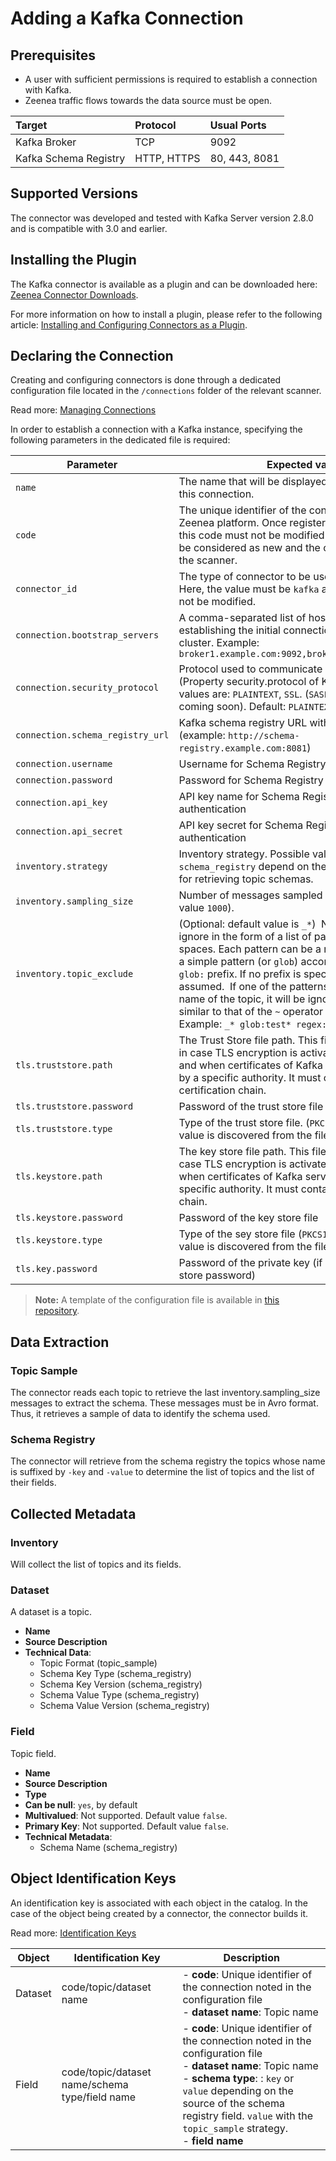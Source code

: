 # Adding a Kafka Connection

## Prerequisites

* A user with sufficient permissions is required to establish a connection with Kafka.
* Zeenea traffic flows towards the data source must be open. 

| Target | Protocol	| Usual Ports |
| :--- | :--- | :--- |
| Kafka Broker | TCP | 9092 |
| Kafka Schema Registry | HTTP, HTTPS | 80, 443, 8081 |

## Supported Versions

The connector was developed and tested with Kafka Server version 2.8.0 and is compatible with 3.0 and earlier.

## Installing the Plugin

The Kafka connector is available as a plugin and can be downloaded here: [Zeenea Connector Downloads](./zeenea-connectors-list.md).

For more information on how to install a plugin, please refer to the following article: [Installing and Configuring Connectors as a Plugin](./zeenea-connectors-install-as-plugin.md).

## Declaring the Connection
  
Creating and configuring connectors is done through a dedicated configuration file located in the `/connections` folder of the relevant scanner.
 
Read more: [Managing Connections](../Zeenea_Administration/zeenea-managing-connections.md)
 
In order to establish a connection with a Kafka instance, specifying the following parameters in the dedicated file is required:
 
| Parameter | Expected value |
|---|---|
| `name` | The name that will be displayed to catalog users for this connection. |
| `code` | The unique identifier of the connection on the Zeenea platform. Once registered on the platform, this code must not be modified or the connection will be considered as new and the old one removed from the scanner. |
| `connector_id` | The type of connector to be used for the connection. Here, the value must be `kafka` and this value must not be modified. |
| `connection.bootstrap_servers ` | A comma-separated list of host:port pairs to use for establishing the initial connection to the Kafka cluster. Example: `broker1.example.com:9092,broker2.example.com:9092` |
| `connection.security_protocol` | Protocol used to communicate with brokers. (Property security.protocol of Kafka Client). Valid values are: `PLAINTEXT`, `SSL`. (`SASL_PLAINTEXT`, `SASL_SSL` coming soon). Default: `PLAINTEXT` |
| `connection.schema_registry_url ` | Kafka schema registry URL with the protocol (example: `http://schema-registry.example.com:8081`) |
| `connection.username` | Username for Schema Registry basic authentication |
| `connection.password` | Password for Schema Registry basic authentication |
| `connection.api_key` | API key name for Schema Registry API authentication |
| `connection.api_secret` | API key secret for Schema Registry API authentication |
| `inventory.strategy` | Inventory strategy. Possible values `topic_sample` or `schema_registry` depend on the desired mechanism for retrieving topic schemas. |
| `inventory.sampling_size` | Number of messages sampled by topic (default value `1000`). |
| `inventory.topic_exclude` | (Optional: default value is `_*`)  Name of topics to ignore in the form of a list of patterns separated by spaces. Each pattern can be a regular expression or a simple pattern (or `glob`) according to the `regex:` or `glob:` prefix. If no prefix is specified, the `glob` type is assumed.  If one of the patterns matches the full name of the topic, it will be ignored.  The operation is similar to that of the `~` operator in filters.<br/>Example: `_* glob:test* regex:.*_(test\|tu)_.*` |
| `tls.truststore.path` | The Trust Store file path. This file must be provided in case TLS encryption is activated (protocol https) and when certificates of Kafka servers are delivered by a specific authority. It must contain the certification chain. |
| `tls.truststore.password` | Password of the trust store file |
| `tls.truststore.type` | Type of the trust store file. (`PKCS12` or `JKS`). Default value is discovered from the file extension. |
| `tls.keystore.path` | The key store file path. This file must be provided in case TLS encryption is activated (protocol https) and when certificates of Kafka servers are delivered by a specific authority. It must contain the certification chain. |
| `tls.keystore.password` | Password of the key store file |
| `tls.keystore.type` | Type of the sey store file (`PKCS12` or `JKS`). Default value is discovered from the file extension. |
| `tls.key.password` | Password of the private key (if different from the key store password) |

> **Note:** A template of the configuration file is available in [this repository](https://github.com/zeenea/connector-conf-templates/tree/main/templates).

## Data Extraction

### Topic Sample

The connector reads each topic to retrieve the last inventory.sampling_size messages to extract the schema. These messages must be in Avro format. Thus, it retrieves a sample of data to identify the schema used.

### Schema Registry

The connector will retrieve from the schema registry the topics whose name is suffixed by `-key` and `-value` to determine the list of topics and the list of their fields.
  
## Collected Metadata

### Inventory

Will collect the list of topics and its fields.  

### Dataset

A dataset is a topic. 

* **Name**
* **Source Description**
* **Technical Data**:
  * Topic Format (topic_sample)
  * Schema Key Type (schema_registry)
  * Schema Key Version (schema_registry)
  * Schema Value Type (schema_registry)
  * Schema Value Version (schema_registry)

### Field

Topic field. 

* **Name**
* **Source Description**
* **Type**
* **Can be null**: `yes`, by default 
* **Multivalued**: Not supported. Default value `false`.
* **Primary Key**: Not supported. Default value `false`.
* **Technical Metadata**:
  * Schema Name (schema_registry)
 
## Object Identification Keys

An identification key is associated with each object in the catalog. In the case of the object being created by a connector, the connector builds it.

Read more: [Identification Keys](../Stewardship/zeenea-identification-keys.md)

| Object | Identification Key | Description |
|---|---|---|
| Dataset | code/topic/dataset name | - **code**: Unique identifier of the connection noted in the configuration file<br/>- **dataset name**: Topic name |
| Field | code/topic/dataset name/schema type/field name | - **code**: Unique identifier of the connection noted in the configuration file<br/>- **dataset name**: Topic name<br/>- **schema type**: : `key` or `value` depending on the source of the schema registry field. `value` with the `topic_sample` strategy.<br/>- **field name** |

